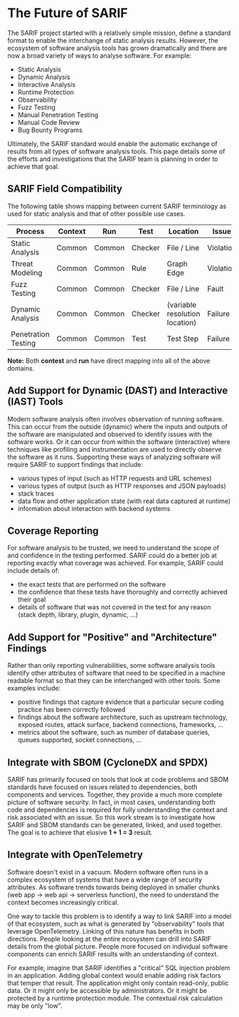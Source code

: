 # The Future of SARIF

The SARIF project started with a relatively simple mission, define a standard format to enable the interchange of static analysis results. However, the ecosystem of software analysis tools has grown dramatically and there are now a broad variety of ways to analyse software. For example:

* Static Analysis
* Dynamic Analysis
* Interactive Analysis
* Runtime Protection
* Observability
* Fuzz Testing
* Manual Penetration Testing
* Manual Code Review
* Bug Bounty Programs

Ultimately, the SARIF standard would enable the automatic exchange of results from all types of software analysis tools. This page details some of the efforts and investigations that the SARIF team is planning in order to achieve that goal.

## SARIF Field Compatibility

The following table shows mapping between current SARIF terminology as used for static analysis and that of other possible use cases.

| Process | Context | Run | Test | Location | Issue |
|---------|---------|-----|------|----------|-------|
| Static Analysis | Common | Common | Checker | File / Line | Violation |
| Threat Modeling | Common | Common | Rule | Graph Edge | Violation
| Fuzz Testing | Common | Common | Checker | File / Line | Fault
| Dynamic Analysis | Common | Common | Checker | (variable resolution location) | Failure |
| Penetration Testing | Common | Common | Test | Test Step | Failure

**Note:** Both **contest** and **run** have direct mapping into all of the above domains.

## Add Support for Dynamic (DAST) and Interactive (IAST) Tools

Modern software analysis often involves observation of running software. This can occur from the outside (dynamic) where the inputs and outputs of the software are manipulated and observed to identify issues with the software works. Or it can occur from within the software (interactive) where techniques like profiling and instrumentation are used to directly observe the software as it runs. Supporting these ways of analyzing software will require SARIF to support findings that include:

* various types of input (such as HTTP requests and URL schemes)
* various types of output (such as HTTP responses and JSON payloads)
* stack traces
* data flow and other application state (with real data captured at runtime)
* information about interaction with backend systems

## Coverage Reporting

For software analysis to be trusted, we need to understand the scope of and confidence in the testing performed. SARIF could do a better job at reporting exactly what coverage was achieved. For example, SARIF could include details of:

* the exact tests that are performed on the software
* the confidence that these tests have thoroughly and correctly achieved their goal
* details of software that was not covered in the test for any reason <br/>(stack depth, library, plugin, dynamic, ...)

## Add Support for "Positive" and "Architecture" Findings

Rather than only reporting vulnerabilities, some software analysis tools identify other attributes of software that need to be specified in a machine readable format so that they can be interchanged with other tools. Some examples include:

* positive findings that capture evidence that a particular secure coding practice has been correctly followed
* findings about the software architecture, such as upstream technology, exposed routes, attack surface, backend connections, frameworks, ...
* metrics about the software, such as number of database queries, queues supported, socket connections, ...

## Integrate with SBOM (CycloneDX and SPDX)

SARIF has primarily focused on tools that look at code problems and SBOM standards have focused on issues related to dependencies, both components and services. Together, they provide a much more complete picture of software security. In fact, in most cases, understanding both code and dependencies is required for fully understanding the context and risk associated with an issue. So this work stream is to investigate how SARIF and SBOM standards can be generated, linked, and used together. The goal is to achieve that elusive **1 + 1 = 3** result.

## Integrate with OpenTelemetry

Software doesn't exist in a vacuum. Modern software often runs in a complex ecosystem of systems that have a wide range of security attributes. As software trends towards being deployed in smaller chunks (web app -> web api -> serverless function), the need to understand the context becomes increasingly critical.

One way to tackle this problem is to identify a way to link SARIF into a model of that ecosystem, such as what is generated by "observability" tools that leverage OpenTelemetry. Linking of this nature has benefits in both directions. People looking at the entire ecosystem can drill into SARIF details from the global picture. People more focused on individual software components can enrich SARIF results with an understanding of context.

For example, imagine that SARIF identifies a "critical" SQL injection problem in an application. Adding global context would enable adding risk factors that temper that result. The application might only contain read-only, public data. Or it might only be accessible by administrators. Or it might be protected by a runtime protection module. The contextual risk calculation may be only "low".
